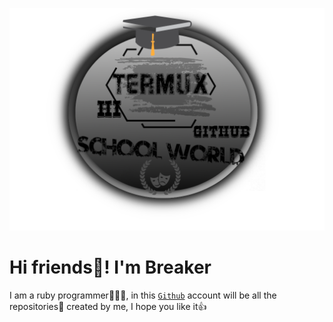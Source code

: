 ![foto](l.png)
#      Hi friends👋! I'm Breaker
   I am a ruby ​​programmer👨🏻‍💻, in this [`Github`](https://github.com) account will be all the repositories created by me, I hope you like it👍
